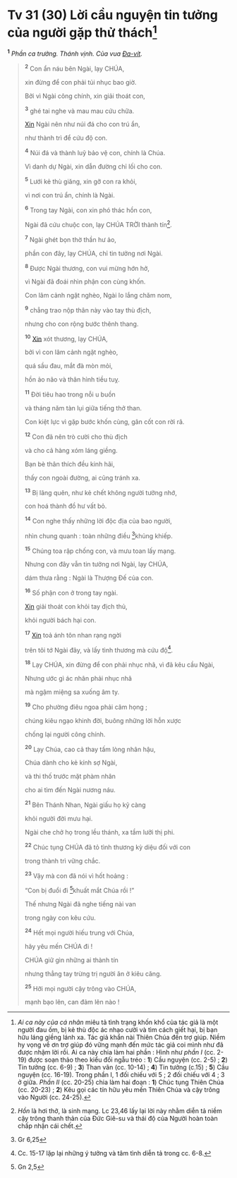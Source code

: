 # Tv 31 (30) Lời cầu nguyện tin tưởng của người gặp thử thách[^1-58d613b5-9f99-45df-bb6b-bac36ef7db04]
<sup><b>1</b></sup> *Phần ca trưởng. Thánh vịnh. Của vua [Đa-vít]().*

> <sup><b>2</b></sup> Con ẩn náu bên Ngài, lạy CHÚA,
>
> xin đừng để con phải tủi nhục bao giờ.
>
> Bởi vì Ngài công chính, xin giải thoát con,
>
> <sup><b>3</b></sup> ghé tai nghe và mau mau cứu chữa.
>
> [Xin]() Ngài nên như núi đá cho con trú ẩn,
>
> như thành trì để cứu độ con.
>
> <sup><b>4</b></sup> Núi đá và thành luỹ bảo vệ con, chính là Chúa.
>
> Vì danh dự Ngài, xin dẫn đường chỉ lối cho con.
>
> <sup><b>5</b></sup> Lưới kẻ thù giăng, xin gỡ con ra khỏi,
>
> vì nơi con trú ẩn, chính là Ngài.
>
> <sup><b>6</b></sup> Trong tay Ngài, con xin phó thác hồn con,
>
> Ngài đã cứu chuộc con, lạy CHÚA TRỜI thành tín[^2-58d613b5-9f99-45df-bb6b-bac36ef7db04].
>
> <sup><b>7</b></sup> Ngài ghét bọn thờ thần hư ảo,
>
> phần con đây, lạy CHÚA, chỉ tin tưởng nơi Ngài.
>
> <sup><b>8</b></sup> Được Ngài thương, con vui mừng hớn hở,
>
> vì Ngài đã đoái nhìn phận con cùng khốn.
>
> Con lâm cảnh ngặt nghèo, Ngài lo lắng chăm nom,
>
> <sup><b>9</b></sup> chẳng trao nộp thân này vào tay thù địch,
>
> nhưng cho con rộng bước thênh thang.
>
> <sup><b>10</b></sup> [Xin]() xót thương, lạy CHÚA,
>
> bởi vì con lâm cảnh ngặt nghèo,
>
> quá sầu đau, mắt đà mòn mỏi,
>
> hồn ảo não và thân hình tiều tuỵ.
>
> <sup><b>11</b></sup> Đời tiêu hao trong nỗi u buồn
>
> và tháng năm tàn lụi giữa tiếng thở than.
>
> Con kiệt lực vì gặp bước khốn cùng, gân cốt con rời rã.
>
> <sup><b>12</b></sup> Con đã nên trò cười cho thù địch
>
> và cho cả hàng xóm láng giềng.
>
> Bạn bè thân thích đều kinh hãi,
>
> thấy con ngoài đường, ai cũng tránh xa.
>
> <sup><b>13</b></sup> Bị lãng quên, như kẻ chết không người tưởng nhớ,
>
> con hoá thành đồ hư vất bỏ.
>
> <sup><b>14</b></sup> Con nghe thấy những lời độc địa của bao người,
>
> nhìn chung quanh : toàn những điều [^1@-58d613b5-9f99-45df-bb6b-bac36ef7db04]khủng khiếp.
>
> <sup><b>15</b></sup> Chúng toa rập chống con, và mưu toan lấy mạng.
>
> Nhưng con đây vẫn tin tưởng nơi Ngài, lạy CHÚA,
>
> dám thưa rằng : Ngài là Thượng Đế của con.
>
> <sup><b>16</b></sup> Số phận con ở trong tay ngài.
>
> [Xin]() giải thoát con khỏi tay địch thủ,
>
> khỏi người bách hại con.
>
> <sup><b>17</b></sup> [Xin]() toả ánh tôn nhan rạng ngời
>
> trên tôi tớ Ngài đây, và lấy tình thương mà cứu độ[^3-58d613b5-9f99-45df-bb6b-bac36ef7db04].
>
> <sup><b>18</b></sup> Lạy CHÚA, xin đừng để con phải nhục nhã, vì đã kêu cầu Ngài,
>
> Nhưng ước gì ác nhân phải nhục nhã
>
> mà ngậm miệng sa xuống âm ty.
>
> <sup><b>19</b></sup> Cho phường điêu ngoa phải câm họng ;
>
> chúng kiêu ngạo khinh đời, buông những lời hỗn xược
>
> chống lại người công chính.
>
> <sup><b>20</b></sup> Lạy Chúa, cao cả thay tấm lòng nhân hậu,
>
> Chúa dành cho kẻ kính sợ Ngài,
>
> và thi thố trước mặt phàm nhân
>
> cho ai tìm đến Ngài nương náu.
>
> <sup><b>21</b></sup> Bên Thánh Nhan, Ngài giấu họ kỹ càng
>
> khỏi người đời mưu hại.
>
> Ngài che chở họ trong lều thánh, xa tầm lưỡi thị phi.
>
> <sup><b>22</b></sup> Chúc tụng CHÚA đã tỏ tình thương kỳ diệu đối với con
>
> trong thành trì vững chắc.
>
> <sup><b>23</b></sup> Vậy mà con đã nói vì hốt hoảng :
>
> “Con bị đuổi đi [^2@-58d613b5-9f99-45df-bb6b-bac36ef7db04]khuất mắt Chúa rồi !”
>
> Thế nhưng Ngài đã nghe tiếng nài van
>
> trong ngày con kêu cứu.
>
> <sup><b>24</b></sup> Hết mọi người hiếu trung với Chúa,
>
> hãy yêu mến CHÚA đi !
>
> CHÚA giữ gìn những ai thành tín
>
> nhưng thẳng tay trừng trị người ăn ở kiêu căng.
>
> <sup><b>25</b></sup> Hỡi mọi người cậy trông vào CHÚA,
>
> mạnh bạo lên, can đảm lên nào !

[^1-58d613b5-9f99-45df-bb6b-bac36ef7db04]: *Ai ca này của cá nhân* miêu tả tình trạng khốn khổ của tác giả là một người đau ốm, bị kẻ thù độc ác nhạo cười và tìm cách giết hại, bị bạn hữu láng giềng lánh xa. Tác giả khẩn nài Thiên Chúa đến trợ giúp. Niềm hy vọng về ơn trợ giúp đó vững mạnh đến mức tác giả coi mình như đã được nhậm lời rồi. Ai ca này chia làm hai phần : Hình như *phần I* (cc. 2-19) được soạn thảo theo kiểu đối ngẫu tréo : **1**) Cầu nguyện (cc. 2-5) ; **2**) Tin tưởng (cc. 6-9) ; **3**) Than vãn (cc. 10-14) ; **4**) Tin tưởng (c.15) ; **5**) Cầu nguyện (cc. 16-19). Trong phần I, 1 đối chiếu với 5 ; 2 đối chiếu với 4 ; 3 ở giữa. *Phần II* (cc. 20-25) chia làm hai đoạn : **1**) Chúc tụng Thiên Chúa (cc. 20-23) ; **2**) Kêu gọi các tín hữu yêu mến Thiên Chúa và cậy trông vào Người (cc. 24-25).
[^2-58d613b5-9f99-45df-bb6b-bac36ef7db04]: *Hồn* là hơi thở, là sinh mạng. Lc 23,46 lấy lại lời này nhằm diễn tả niềm cậy trông thanh thản của Đức Giê-su và thái độ của Người hoàn toàn chấp nhận cái chết.
[^3-58d613b5-9f99-45df-bb6b-bac36ef7db04]: Cc. 15-17 lặp lại những ý tưởng và tâm tình diễn tả trong cc. 6-8.
[^1@-58d613b5-9f99-45df-bb6b-bac36ef7db04]: Gr 6,25
[^2@-58d613b5-9f99-45df-bb6b-bac36ef7db04]: Gn 2,5